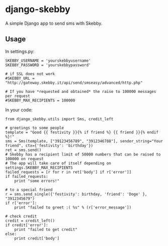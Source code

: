 django-skebby
===================

A simple Django app to send sms with Skebby.

Usage
-----

In settings.py:

    SKEBBY_USERNAME = 'yourskebbyusername'
    SKEBBY_PASSWORD = 'yourskebbypassword'

    # if SSL does not work
    #SKEBBY_URL = "http://gateway.skebby.it/api/send/smseasy/advanced/http.php"

    # If you have *requested and obtained* the raise to 100000 messages per request
    #SKEBBY_MAX_RECIPIENTS = 100000

In your code:

    from django_skebby.utils import Sms, credit_left

    # greetings to some people
    template = "Good {{ festivity }}{% if friend %} {{ friend }}{% endif %}!"
    sms = Sms(template, ["39123456789", "3912346788"], sender_string="Your friend", ctx={'festivity': 'birthday'})
    ret = sms.send()
    # Skebby has a recipient limit of 50000 numbers that can be raised to 100000 on request
    # The app will take care of itself depending on settings.SKEBBY_MAX_RECIPIENTS
    failed_requests = [r for r in ret['body'] if r['error']]
    if failed_requests:
        print "some errors!"

    # to a special friend
    r = sms.send_single({'festivity': birthday, 'friend': 'Doge' }, "3912345679")
    if r['error']:
        print "failed to greet :( %s" % (r['error_message'])

    # check credit
    credit = credit_left()
    if credit['error']:
        print "failed to get credit"
    else:
        print credit['body']
